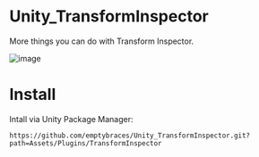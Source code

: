 # Unity_TransformInspector
More things you can do with Transform Inspector.

![image](https://github.com/emptybraces/Unity_TransformInspector/assets/1441835/27d2c147-6e0f-40ad-ab4e-0f808d2e77bd)

# Install
Intall via Unity Package Manager:

```
https://github.com/emptybraces/Unity_TransformInspector.git?path=Assets/Plugins/TransformInspector
```


